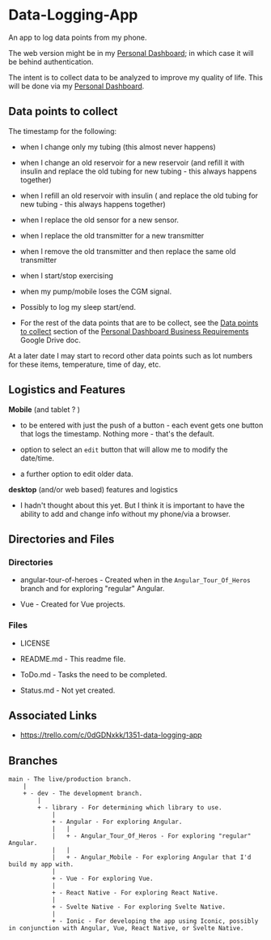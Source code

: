 # Data-Logging-App

An app to log data points from my phone.

The web version might be in my [Personal Dashboard](https://github.com/JamieBort/PersonalDashboard); in which case it will be behind authentication.

The intent is to collect data to be analyzed to improve my quality of life. This will be done via my [Personal Dashboard](https://github.com/JamieBort/PersonalDashboard).

## Data points to collect

The timestamp for the following:

- when I change only my tubing (this almost never happens)

- when I change an old reservoir for a new reservoir (and refill it with insulin and replace the old tubing for new tubing - this always happens together)

- when I refill an old reservoir with insulin ( and replace the old tubing for new tubing - this always happens together)

- when I replace the old sensor for a new sensor.

- when I replace the old transmitter for a new transmitter

- when I remove the old transmitter and then replace the same old transmitter

- when I start/stop exercising

- when my pump/mobile loses the CGM signal.

- Possibly to log my sleep start/end.

* For the rest of the data points that are to be collect, see the [Data points to collect](https://docs.google.com/document/d/1KQw0Kq4O_SCzxrQZaZg0MucxXqoEE0kOTe9mDmxpD2M/edit#heading=h.yevh3z6ycq85) section of the [Personal Dashboard Business Requirements](https://docs.google.com/document/d/1KQw0Kq4O_SCzxrQZaZg0MucxXqoEE0kOTe9mDmxpD2M/) Google Drive doc.

At a later date I may start to record other data points such as lot numbers for these items, temperature, time of day, etc.

## Logistics and Features

**Mobile** (and tablet ? )

- to be entered with just the push of a button - each event gets one button that logs the timestamp. Nothing more - that's the default.

- option to select an `edit` button that will allow me to modify the date/time.

- a further option to edit older data.

**desktop** (and/or web based) features and logistics

- I hadn't thought about this yet.
  But I think it is important to have the ability to add and change info without my phone/via a browser.

## Directories and Files

### Directories

- angular-tour-of-heroes - Created when in the `Angular_Tour_Of_Heros` branch and for exploring "regular" Angular.

* Vue - Created for Vue projects.

### Files

- LICENSE

- README.md - This readme file.

- ToDo.md - Tasks the need to be completed.

* Status.md - Not yet created.

## Associated Links

- https://trello.com/c/0dGDNxkk/1351-data-logging-app

## Branches

```
main - The live/production branch.
    |
    + - dev - The development branch.
        |
        + - library - For determining which library to use.
            |
            + - Angular - For exploring Angular.
            |   |
            |   + - Angular_Tour_Of_Heros - For exploring "regular" Angular.
            |   |
            |   + - Angular_Mobile - For exploring Angular that I'd build my app with.
            |
            + - Vue - For exploring Vue.
            |
            + - React Native - For exploring React Native.
            |
            + - Svelte Native - For exploring Svelte Native.
            |
            + - Ionic - For developing the app using Iconic, possibly in conjunction with Angular, Vue, React Native, or Svelte Native.
```
